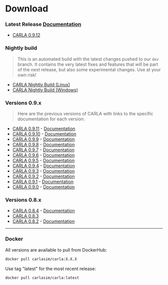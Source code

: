 # Download

### Latest Release [Documentation](https://carla.readthedocs.io/en/latest/)

- [CARLA 0.9.12](https://github.com/carla-simulator/carla/releases/tag/0.9.12)

### Nightly build

> This is an automated build with the latest changes pushed to our `dev`
> branch. It contains the very latest fixes and features that will be part of the
> next release, but also some experimental changes. Use at your own risk!

- [CARLA Nightly Build (Linux)](https://carla-releases.s3.eu-west-3.amazonaws.com/Linux/Dev/CARLA_Latest.tar.gz)  
- [CARLA Nightly Build (Windows)](https://carla-releases.s3.eu-west-3.amazonaws.com/Windows/Dev/CARLA_Latest.zip)  

### Versions 0.9.x

> Here are the previous versions of CARLA with links to the specific documentation for each version:

- [CARLA 0.9.11](https://github.com/carla-simulator/carla/releases/tag/0.9.11) - [Documentation](https://carla.readthedocs.io/en/0.9.11/)
- [CARLA 0.9.10](https://github.com/carla-simulator/carla/releases/tag/0.9.10) - [Documentation](https://carla.readthedocs.io/en/0.9.10/)
- [CARLA 0.9.9](https://github.com/carla-simulator/carla/releases/tag/0.9.9) - [Documentation](https://carla.readthedocs.io/en/0.9.9/)
- [CARLA 0.9.8](https://github.com/carla-simulator/carla/releases/tag/0.9.8) - [Documentation](https://carla.readthedocs.io/en/0.9.8/)
- [CARLA 0.9.7](https://github.com/carla-simulator/carla/releases/tag/0.9.7) - [Documentation](https://carla.readthedocs.io/en/0.9.7/)
- [CARLA 0.9.6](https://github.com/carla-simulator/carla/releases/tag/0.9.6) - [Documentation](https://carla.readthedocs.io/en/0.9.6/)
- [CARLA 0.9.5](https://github.com/carla-simulator/carla/releases/tag/0.9.5) - [Documentation](https://carla.readthedocs.io/en/0.9.5/)
- [CARLA 0.9.4](https://github.com/carla-simulator/carla/releases/tag/0.9.4) - [Documentation](https://carla.readthedocs.io/en/0.9.4/)
- [CARLA 0.9.3](https://github.com/carla-simulator/carla/releases/tag/0.9.3) - [Documentation](https://carla.readthedocs.io/en/0.9.3/)
- [CARLA 0.9.2](https://github.com/carla-simulator/carla/releases/tag/0.9.2) - [Documentation](https://carla.readthedocs.io/en/0.9.2/)
- [CARLA 0.9.1](https://github.com/carla-simulator/carla/releases/tag/0.9.1) - [Documentation](https://carla.readthedocs.io/en/0.9.1/)
- [CARLA 0.9.0](https://github.com/carla-simulator/carla/releases/tag/0.9.0) - [Documentation](https://carla.readthedocs.io/en/0.9.0/)

### Versions 0.8.x

- [CARLA 0.8.4](https://github.com/carla-simulator/carla/releases/tag/0.8.4) - [Documentation](https://carla.readthedocs.io/en/0.8.4/)
- [CARLA 0.8.3](https://github.com/carla-simulator/carla/releases/tag/0.8.3)
- [CARLA 0.8.2](https://github.com/carla-simulator/carla/releases/tag/0.8.2) - [Documentation](https://carla.readthedocs.io/en/stable/)

- - -

### Docker

All versions are available to pull from DockerHub:

```sh
docker pull carlasim/carla:X.X.X
```

Use tag "latest" for the most recent release:

```sh
docker pull carlasim/carla:latest
```
